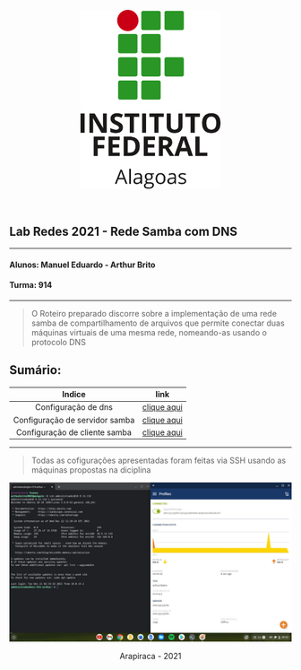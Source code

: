 <p align="center">
  <img src="media/images/logo-if.png" alt="Logo Ifal" width="250"/>
</p>

<br/>

## Lab Redes 2021 - Rede Samba com DNS
___
#### Alunos: Manuel Eduardo - Arthur Brito
#### Turma: 914
___
> O Roteiro preparado discorre sobre a implementação de uma rede samba de compartilhamento de arquivos que permite conectar duas máquinas virtuais de uma mesma rede, nomeando-as usando o protocolo DNS

## Sumário:


Indice            |  link
:-------------------------:|:-------------------------:
Configuração de dns   |   [clique aqui](/dns)
Configuração de servidor samba   |   [clique aqui](/samba/server)
Configuração de cliente samba   |   [clique aqui](/samba/client)
____

> Todas as cofigurações apresentadas foram feitas via SSH usando as máquinas propostas na diciplina

![conexão ssh](/media/images/1.jpg)

<p align="center">
  Arapiraca - 2021 
</p>